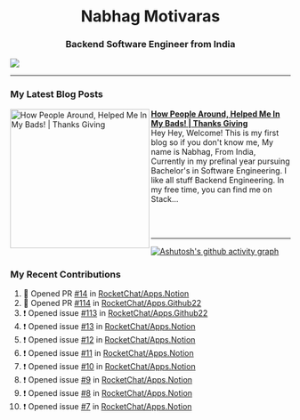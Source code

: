  
<h1 align="center">Nabhag Motivaras</h1>
<h3 align="center">Backend Software Engineer from India</h3>

<img src="Twitter header - 2.png"/>

 <hr>
 
### My Latest Blog Posts 
<!-- HASHNODE_BLOG:START -->
<p align="left">
<a href="https://nabhagmotivaras.hashnode.dev//experience-2022" title="How People Around, Helped Me In My Bads!  | Thanks Giving"><img src="https://cdn.hashnode.com/res/hashnode/image/stock/unsplash/d1956810eb099b7959df44d932fa9fe4.jpeg" alt="How People Around, Helped Me In My Bads!  | Thanks Giving" width="250px" align="left" /></a>
<a href="https://nabhagmotivaras.hashnode.dev//experience-2022" title="How People Around, Helped Me In My Bads!  | Thanks Giving"><strong>How People Around, Helped Me In My Bads!  | Thanks Giving</strong></a>
<br/> Hey Hey, Welcome! This is my first blog so if you don't know me, My name is Nabhag, From India, Currently in my prefinal year pursuing Bachelor's in Software Engineering. I like all stuff Backend Engineering. In my free time, you can find me on Stack... </p> <br/> <br/>
<!-- HASHNODE_BLOG:END -->
<p align=left> 
 <hr>
 
   [![Ashutosh's github activity graph](https://github-readme-activity-graph.cyclic.app/graph?username=Nabhag8848&bg_color=000000&color=ffffff&line=26a269&point=c01c28&area=true&hide_border=true)](https://github.com/ashutosh00710/github-readme-activity-graph)
 
 ### My Recent Contributions

<!--START_SECTION:activity-->
1. 💪 Opened PR [#14](https://github.com/RocketChat/Apps.Notion/pull/14) in [RocketChat/Apps.Notion](https://github.com/RocketChat/Apps.Notion)
2. 💪 Opened PR [#114](https://github.com/RocketChat/Apps.Github22/pull/114) in [RocketChat/Apps.Github22](https://github.com/RocketChat/Apps.Github22)
3. ❗ Opened issue [#113](https://github.com/RocketChat/Apps.Github22/issues/113) in [RocketChat/Apps.Github22](https://github.com/RocketChat/Apps.Github22)
4. ❗ Opened issue [#13](https://github.com/RocketChat/Apps.Notion/issues/13) in [RocketChat/Apps.Notion](https://github.com/RocketChat/Apps.Notion)
5. ❗ Opened issue [#12](https://github.com/RocketChat/Apps.Notion/issues/12) in [RocketChat/Apps.Notion](https://github.com/RocketChat/Apps.Notion)
6. ❗ Opened issue [#11](https://github.com/RocketChat/Apps.Notion/issues/11) in [RocketChat/Apps.Notion](https://github.com/RocketChat/Apps.Notion)
7. ❗ Opened issue [#10](https://github.com/RocketChat/Apps.Notion/issues/10) in [RocketChat/Apps.Notion](https://github.com/RocketChat/Apps.Notion)
8. ❗ Opened issue [#9](https://github.com/RocketChat/Apps.Notion/issues/9) in [RocketChat/Apps.Notion](https://github.com/RocketChat/Apps.Notion)
9. ❗ Opened issue [#8](https://github.com/RocketChat/Apps.Notion/issues/8) in [RocketChat/Apps.Notion](https://github.com/RocketChat/Apps.Notion)
10. ❗ Opened issue [#7](https://github.com/RocketChat/Apps.Notion/issues/7) in [RocketChat/Apps.Notion](https://github.com/RocketChat/Apps.Notion)
<!--END_SECTION:activity-->
 
 </p>
 
  <br> <br>
  



